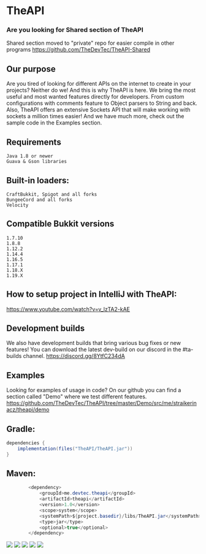 # TheAPI

### Are you looking for **Shared** section of TheAPI
Shared section moved to "private" repo for easier compile in other programs
https://github.com/TheDevTec/TheAPI-Shared

## Our purpose
Are you tired of looking for different APIs on the internet to create in your projects? Neither do we! And this is why TheAPI is here.
We bring the most useful and most wanted features directly for developers. From custom configurations with comments feature to Object parsers to String and back. Also, TheAPI offers an extensive Sockets API that will make working with sockets a million times easier! And we have much more, check out the sample code in the Examples section.

## Requirements

    Java 1.8 or newer
    Guava & Gson libraries


## Built-in loaders:

    CraftBukkit, Spigot and all forks
    BungeeCord and all forks
    Velocity


## Compatible Bukkit versions

    1.7.10
    1.8.8
    1.12.2
    1.14.4
    1.16.5
    1.17.1
    1.18.X
    1.19.X

## How to setup project in IntelliJ with TheAPI:
https://www.youtube.com/watch?v=v_lzTA2-kAE

## Development builds
We also have development builds that bring various bug fixes or new features!
You can download the latest dev-build on our discord in the #ta-builds channel.
https://discord.gg/8YtfC234dA

## Examples
Looking for examples of usage in code?
On our github you can find a section called "Demo" where we test different features.
https://github.com/TheDevTec/TheAPI/tree/master/Demo/src/me/straikerinacz/theapi/demo

## Gradle:
```java
dependencies {
    implementation(files("TheAPI/TheAPI.jar"))
}
```

## Maven:
```java
        <dependency>
            <groupId>me.devtec.theapi</groupId>
            <artifactId>theapi</artifactId>
            <version>1.0</version>
            <scope>system</scope>
            <systemPath>${project.basedir}/libs/TheAPI.jar</systemPath>
            <type>jar</type>
            <optional>true</optional>
        </dependency>
```

[![](https://badges.spiget.org/resources/downloads/Downloads-A940FB-72679.svg)](https://www.spigotmc.org/resources/theapi.72679/)
[![](https://badges.spiget.org/resources/rating/Rating-A940FB-72679.svg)](https://www.spigotmc.org/resources/theapi.72679/)
[![](https://app.codacy.com/project/badge/Grade/cc3d8b3c076848dc92cbbc3c074cab79)](https://www.codacy.com/gh/TheDevTec/TheAPI/dashboard?utm_source=github.com&amp;utm_medium=referral&amp;utm_content=TheDevTec/TheAPI&amp;utm_campaign=Badge_Grade)
[![](https://img.shields.io/discord/579029317561090078?color=A940FB&label=Discord)](https://discord.gg/8YtfC234dA)
[![](https://bstats.org/signatures/bukkit/TheAPI.svg)](https://bstats.org/plugin/bukkit/TheAPI/10581)
